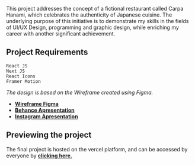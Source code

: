 This project addresses the concept of a fictional restaurant called Carpa Hanami, which celebrates the authenticity of Japanese cuisine. The underlying purpose of this initiative is to demonstrate my skills in the fields of UI/UX Design, programming and graphic design, while enriching my career with another significant achievement.

## Project Requirements

```
React JS
Next JS
React Icons
Framer Motion
```

*The design is based on the Wireframe created using Figma.*

- **[Wireframe Figma](https://figma.com)**
- **[Behance Apresentation](https://www.behance.net/messier-amaral)**
- **[Instagram Apresentation](https://instagram.com/messier.amaral)**

## Previewing the project

The final project is hosted on the vercel platform, and can be accessed by everyone by **[clicking here.](https://vercel.io)**
